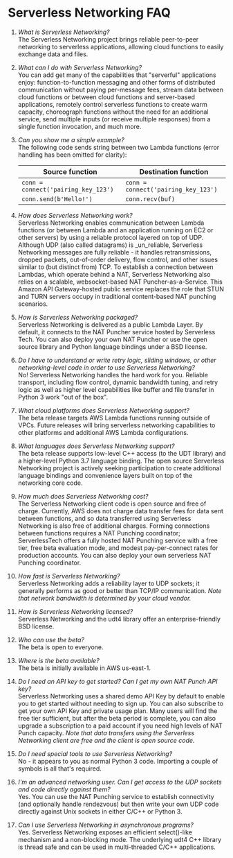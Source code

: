 # Serverless Networking FAQ

1. _What is Serverless Networking?_  
The Serverless Networking project brings reliable peer-to-peer networking to serverless applications, allowing cloud functions to easily exchange data and files.

1. _What can I do with Serverless Networking?_  
You can add get many of the capabilities that "serverful" applications enjoy: function-to-function messaging and other forms of distributed communication without paying per-message fees, stream data between cloud functions or between cloud functions and server-based applications, remotely control serverless functions to create warm capacity, choreograph functions without the need for an additional service, send multiple inputs (or receive multiple responses) from a single function invocation, and much more.

1. _Can you show me a simple example?_  
The following code sends string between two Lambda functions (error handling has been omitted for clarity):

    |           Source function         |        Destination function       |
    |-----------------------------------|-----------------------------------|
    |`conn = connect('pairing_key_123')`|`conn = connect('pairing_key_123')`|
    |`conn.send(b'Hello!')`             |`conn.recv(buf)`                   |

1. _How does Serverless Networking work?_  
Serverless Networking enables communication between Lambda functions (or between Lambda and an application running on EC2 or other servers) by using a reliable protocol layered on top of UDP. Although UDP (also called datagrams) is _un_reliable, Serverless Networking messages are fully reliable - it handles retransmissions, dropped packets, out-of-order delivery, flow control, and other issues similar to (but distinct from) TCP. To establish a connection between Lambdas, which operate behind a NAT, Serverless Networking also relies on a scalable, websocket-based NAT Puncher-as-a-Service. This Amazon API Gateway-hosted public service replaces the role that STUN and TURN servers occupy in traditional content-based NAT punching scenarios.

1. _How is Serverless Networking packaged?_  
Serverless Networking is delivered as a public Lambda Layer. By default, it connects to the NAT Puncher service hosted by Serverless Tech. You can also deploy your own NAT Puncher or use the open source library and Python language bindings under a BSD license.

1. _Do I have to understand or write retry logic, sliding windows, or other networking-level code in order to use Serverless Networking?_   
No! Serverless Networking handles the hard work for you. Reliable transport, including flow control, dynamic bandwidth tuning, and retry logic as well as higher level capabilities like buffer and file transfer in Python 3 work "out of the box".

1. _What cloud platforms does Serverless Networking support?_  
The beta release targets AWS Lambda functions running outside of VPCs. Future releases will bring serverless networking capabilities to other platforms and additional AWS Lambda configurations.

1. _What languages does Serverless Networking support?_  
The beta release supports low-level C++ access (to the UDT library) and a higher-level Python 3.7 language binding. The open source Serverless Networking project is actively seeking participation to create additional language bindings and convenience layers built on top of the networking core code.

1. _How much does Serverless Networking cost?_  
The Serverless Networking client code is open source and free of charge. Currently, AWS does not charge data transfer fees for data sent between functions, and so data transferred using Serverless Networking is also free of additional charges. Forming connections between functions requires a NAT Punching coordinator; ServerlessTech offers a fully hosted NAT Punching service with a free tier, free beta evaluation mode, and modest pay-per-connect rates for production accounts. You can also deploy your own serverless NAT Punching coordinator.

1. _How fast is Serverless Networking?_  
Serverless Networking adds a reliability layer to UDP sockets; it generally performs as good or better than TCP/IP communication. _Note that network bandwidth is determined by your cloud vendor._

1. _How is Serverless Networking licensed?_  
Serverless Networking and the udt4 library offer an enterprise-friendly BSD license.

1. _Who can use the beta?_  
The beta is open to everyone.

1. _Where is the beta available?_  
The beta is initially available in AWS us-east-1.

1. _Do I need an API key to get started? Can I get my own NAT Punch API key?_  
Serverless Networking uses a shared demo API Key by default to enable you to get started without needing to sign up. You can also subscribe to get your own API Key and private usage plan. Many users will find the free tier sufficient, but after the  beta period is complete, you can also upgrade a subscription to a paid account if you need high levels of NAT Punch capacity. _Note that data transfers using the Serverless Networking client are free and the client is open source code._

1. _Do I need special tools to use Serverless Networking?_  
No - it appears to you as normal Python 3 code. Importing a couple of symbols is all that's required.

1. _I'm an advanced networking user. Can I get access to the UDP sockets and code directly against them?_  
Yes. You can use the NAT Punching service to establish connectivity (and optionally handle rendezvous) but then write your own UDP code directly against Unix sockets in either C/C++ or Python 3.

1. _Can I use Serverless Networking in asynchronous programs?_  
Yes. Serverless Networking exposes an efficient select()-like mechanism and a non-blocking mode. The underlying udt4 C++ library is thread safe and can be used in multi-threaded C/C++ applications.
